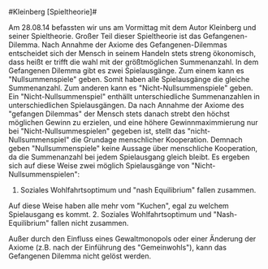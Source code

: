 #Kleinberg [Spieltheorie]#

Am 28.08.14 befassten wir uns am Vormittag mit dem Autor Kleinberg und seiner Spieltheorie.
Großer Teil dieser Spieltheorie ist das Gefangenen-Dilemma.
Nach Annahme der Axiome des Gefangenen-Dilemmas entscheidet sich der Mensch in seinem Handeln stets streng ökonomisch, dass heißt er trifft die wahl mit der größtmöglichen Summenanzahl.
In dem Gefangenen Dilemma gibt es zwei Spielausgänge.
Zum einem kann es "Nullsummenspiele" geben.
Somit haben alle Spielausgänge die gleiche Summenanzahl.
Zum anderen kann es "Nicht-Nullsummenspiele" geben.
Ein "Nicht-Nullsummenspiel" enthällt unterschiedliche Summenanzahlen in unterschiedlichen Spielausgängen.
Da nach Annahme der Axiome des "gefangen Dilemmas" der Mensch stets danach strebt den höchst möglichen Gewinn zu erzielen, und eine höhere Gewinnmaximmierung nur bei "Nicht-Nullsummespielen" gegeben ist, stellt das "nicht-Nullsummenspiel" die Grundage menschlicher Kooperation.
Demnach geben "Nullsummenspiele" keine Aussage über menschliche Kooperation, da die Summenanzahl bei jedem Spielausgang gleich bleibt.
Es ergeben sich auf diese Weise zwei möglich Spielausgänge von "Nicht-Nullsummenspielen":
1. Soziales Wohlfahrtsoptimum und "nash Equilibrium" fallen zusammen.

Auf diese Weise haben alle mehr vom "Kuchen", egal zu welchem Spielausgang es kommt.
2. Soziales Wohlfahrtsoptimum und "Nash-Equilibrium" fallen nicht zusammen.


Außer durch den Einfluss eines Gewaltmonopols oder einer Änderung der Axiome (z.B. nach der Einführung des "Gemeinwohls"), kann das Gefangenen Dilemma nicht gelöst werden.
